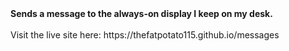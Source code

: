 <b>
  Sends a message to the always-on display I keep on my desk.
</b>
<br>
<br>
Visit the live site here: https://thefatpotato115.github.io/messages
